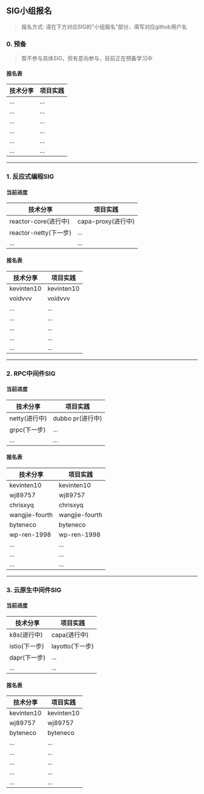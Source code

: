 ## SIG小组报名

> 报名方式: 请在下方对应SIG的"小组报名"部分，填写对应github用户名

### 0. 预备

> 暂不参与具体SIG，但有意向参与，目前正在预备学习中

#### 报名表

|技术分享|项目实践|
|---|---|
|...|...|
|...|...|
|...|...|
|...|...|
|...|...|
|...|...|

---

### 1. 反应式编程SIG

#### 当前进度

|技术分享|项目实践|
|---|---|
|reactor-core(进行中)|capa-proxy(进行中)|
|reactor-netty(下一步)|...|
|...|...|

#### 报名表

|技术分享|项目实践|
|---|---|
|kevinten10|kevinten10|
|voidvvv|voidvvv|
|...|...|
|...|...|
|...|...|
|...|...|
|...|...|

---

### 2. RPC中间件SIG

#### 当前进度

|技术分享|项目实践|
|---|---|
|netty(进行中)|dubbo pr(进行中)|
|grpc(下一步)|...|
|...|...|

#### 报名表

|技术分享|项目实践|
|---|---|
|kevinten10|kevinten10|
|wj89757|wj89757|
|chrisxyq|chrisxyq|
|wangjie-fourth|wangjie-fourth|
|byteneco|byteneco|
|wp-ren-1998|wp-ren-1998|
|...|...|
|...|...|
|...|...|


---

### 3. 云原生中间件SIG

#### 当前进度

|技术分享|项目实践|
|---|---|
|k8s(进行中)|capa(进行中)|
|istio(下一步)|layotto(下一步)|
|dapr(下一步)|...|
|...|...|

#### 报名表

|技术分享|项目实践|
|---|---|
|kevinten10|kevinten10|
|wj89757|wj89757|
|byteneco|byteneco|
|...|...|
|...|...|
|...|...|
|...|...|
|...|...|
